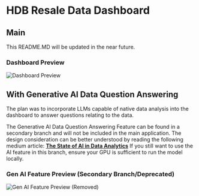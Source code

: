 # HDB Resale Data Dashboard
## Main
This README.MD will be updated in the near future.

### Dashboard Preview
![Dashboard Preview](https://miro.medium.com/v2/resize:fit:4800/format:webp/1*YaV69fqW3hFp2G3PLM9FIg.png)

## With Generative AI Data Question Answering
The plan was to incorporate LLMs capable of native data analysis into the dashboard to answer questions relating to the data.

The Generative AI Data Question Answering Feature can be found in a secondary branch and will not be included in the main application. The design consideration can be better understood by reading the following medium article:
<b><a href='https://jayden-pang.medium.com/the-state-of-ai-in-data-analytics-cf6cf5a819d1'>The State of AI in Data Analytics</a></b>
If you still want to use the AI feature in this branch, ensure your GPU is sufficient to run the model locally.

### Gen AI Feature Preview (Secondary Branch/Deprecated)
![Gen AI Feature Preview (Removed)](https://miro.medium.com/v2/resize:fit:4800/format:webp/1*vD1nn7T_EKPdgGQsLJ-5tw.png)

